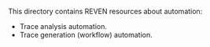 This directory contains REVEN resources about automation:
- Trace analysis automation.
- Trace generation (workflow) automation.
